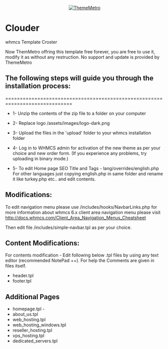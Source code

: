 <p align="center">
<a href="https://thememetro.com/"><img src="https://thememetro.com/images/logo.png" alt="ThemeMetro" /></a>
</p>

# Clouder
whmcs Template Croster

Now ThemMetro offring this template free forever, you are free to use it, modify it as without any restruction. No support and update is provided by ThemeMetro

## The following steps will guide you through the installation process:
=============================================================================
- 1- Unzip the contents of the zip file to a folder on your computer
- 2- Replace logo /assets/images/logo-dark.png
- 3- Upload the files in the 'upload' folder to your whmcs installation folder
- 4- Log in to WHMCS admin for activation of the new theme as per your choice and new order form.
(If you experience any problems, try uploading in binary mode.)

- 5- To edit Home page SEO Title and Tags - lang/overrides/english.php
For other languages just copying english.php in same folder and rename it like turkey.php etc.. and edit contents.

## Modifications:

To edit navigation menu please use /includes/hooks/NavbarLinks.php
for more information about whmcs 6.x client area navigation menu please visit http://docs.whmcs.com/Client_Area_Navigation_Menus_Cheatsheet 


Then edit file /includes/simple-navbar.tpl as per your choice.

## Content Modifications:

For contents modification - Edit following below .tpl files by using any text editor (recommended NotePad ++).
For help the Comments are given in files itself.

- header.tpl
- footer.tpl

## Additional Pages

- homepage.tpl -
- about_us.tpl
- web_hosting.tpl
- web_hosting_windows.tpl
- reseller_hosting.tpl
- vps_hosting.tpl
- dedicated_servers.tpl

